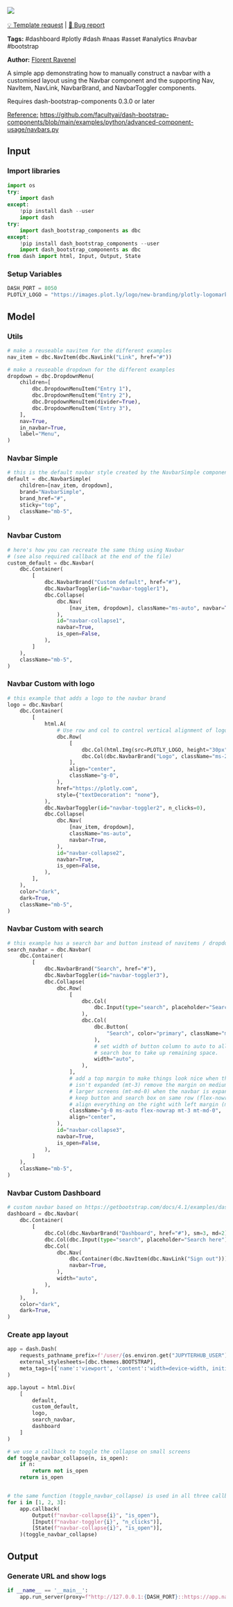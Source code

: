 <a href="https://app.naas.ai/user-redirect/naas/downloader?url=https://raw.githubusercontent.com/jupyter-naas/awesome-notebooks/master/Dash/Dash_Create_Navbar.ipynb" target="_parent"><img src="https://naasai-public.s3.eu-west-3.amazonaws.com/open_in_naas.svg"/></a><br><br><a href="https://github.com/jupyter-naas/awesome-notebooks/issues/new?assignees=&labels=&template=template-request.md&title=Tool+-+Action+of+the+notebook+">💡 Template request</a> | <a href="https://github.com/jupyter-naas/awesome-notebooks/issues/new?assignees=&labels=&template=bug_report.md&title=Dash+-+Create+Navbar:+Error+short+description">🚨 Bug report</a>

**Tags:** #dashboard #plotly #dash #naas #asset #analytics #navbar #bootstrap

**Author:** [Florent Ravenel](https://www.linkedin.com/in/florent-ravenel/)

A simple app demonstrating how to manually construct a navbar with a customised layout using the Navbar component and the supporting Nav, NavItem, NavLink, NavbarBrand, and NavbarToggler components.

Requires dash-bootstrap-components 0.3.0 or later

<u>Reference:</u> https://github.com/facultyai/dash-bootstrap-components/blob/main/examples/python/advanced-component-usage/navbars.py

## Input

### Import libraries


```python
import os
try:
    import dash
except:
    !pip install dash --user
    import dash
try:
    import dash_bootstrap_components as dbc
except:
    !pip install dash_bootstrap_components --user
    import dash_bootstrap_components as dbc
from dash import html, Input, Output, State
```

### Setup Variables


```python
DASH_PORT = 8050
PLOTLY_LOGO = "https://images.plot.ly/logo/new-branding/plotly-logomark.png"
```

## Model

### Utils


```python
# make a reuseable navitem for the different examples
nav_item = dbc.NavItem(dbc.NavLink("Link", href="#"))

# make a reuseable dropdown for the different examples
dropdown = dbc.DropdownMenu(
    children=[
        dbc.DropdownMenuItem("Entry 1"),
        dbc.DropdownMenuItem("Entry 2"),
        dbc.DropdownMenuItem(divider=True),
        dbc.DropdownMenuItem("Entry 3"),
    ],
    nav=True,
    in_navbar=True,
    label="Menu",
)
```

### Navbar Simple


```python
# this is the default navbar style created by the NavbarSimple component
default = dbc.NavbarSimple(
    children=[nav_item, dropdown],
    brand="NavbarSimple",
    brand_href="#",
    sticky="top",
    className="mb-5",
)
```

### Navbar Custom


```python
# here's how you can recreate the same thing using Navbar
# (see also required callback at the end of the file)
custom_default = dbc.Navbar(
    dbc.Container(
        [
            dbc.NavbarBrand("Custom default", href="#"),
            dbc.NavbarToggler(id="navbar-toggler1"),
            dbc.Collapse(
                dbc.Nav(
                    [nav_item, dropdown], className="ms-auto", navbar=True
                ),
                id="navbar-collapse1",
                navbar=True,
                is_open=False,
            ),
        ]
    ),
    className="mb-5",
)
```

### Navbar Custom with logo


```python
# this example that adds a logo to the navbar brand
logo = dbc.Navbar(
    dbc.Container(
        [
            html.A(
                # Use row and col to control vertical alignment of logo / brand
                dbc.Row(
                    [
                        dbc.Col(html.Img(src=PLOTLY_LOGO, height="30px")),
                        dbc.Col(dbc.NavbarBrand("Logo", className="ms-2")),
                    ],
                    align="center",
                    className="g-0",
                ),
                href="https://plotly.com",
                style={"textDecoration": "none"},
            ),
            dbc.NavbarToggler(id="navbar-toggler2", n_clicks=0),
            dbc.Collapse(
                dbc.Nav(
                    [nav_item, dropdown],
                    className="ms-auto",
                    navbar=True,
                ),
                id="navbar-collapse2",
                navbar=True,
                is_open=False,
            ),
        ],
    ),
    color="dark",
    dark=True,
    className="mb-5",
)
```

### Navbar Custom with search


```python
# this example has a search bar and button instead of navitems / dropdowns
search_navbar = dbc.Navbar(
    dbc.Container(
        [
            dbc.NavbarBrand("Search", href="#"),
            dbc.NavbarToggler(id="navbar-toggler3"),
            dbc.Collapse(
                dbc.Row(
                    [
                        dbc.Col(
                            dbc.Input(type="search", placeholder="Search")
                        ),
                        dbc.Col(
                            dbc.Button(
                                "Search", color="primary", className="ms-2"
                            ),
                            # set width of button column to auto to allow
                            # search box to take up remaining space.
                            width="auto",
                        ),
                    ],
                    # add a top margin to make things look nice when the navbar
                    # isn't expanded (mt-3) remove the margin on medium or
                    # larger screens (mt-md-0) when the navbar is expanded.
                    # keep button and search box on same row (flex-nowrap).
                    # align everything on the right with left margin (ms-auto).
                    className="g-0 ms-auto flex-nowrap mt-3 mt-md-0",
                    align="center",
                ),
                id="navbar-collapse3",
                navbar=True,
                is_open=False,
            ),
        ]
    ),
    className="mb-5",
)
```

### Navbar Custom Dashboard


```python
# custom navbar based on https://getbootstrap.com/docs/4.1/examples/dashboard/
dashboard = dbc.Navbar(
    dbc.Container(
        [
            dbc.Col(dbc.NavbarBrand("Dashboard", href="#"), sm=3, md=2),
            dbc.Col(dbc.Input(type="search", placeholder="Search here")),
            dbc.Col(
                dbc.Nav(
                    dbc.Container(dbc.NavItem(dbc.NavLink("Sign out"))),
                    navbar=True,
                ),
                width="auto",
            ),
        ],
    ),
    color="dark",
    dark=True,
)

```

### Create app layout


```python
app = dash.Dash(
    requests_pathname_prefix=f'/user/{os.environ.get("JUPYTERHUB_USER")}/proxy/{DASH_PORT}/', 
    external_stylesheets=[dbc.themes.BOOTSTRAP],
    meta_tags=[{'name':'viewport', 'content':'width=device-width, initial-scale=1.0'}]
) 

app.layout = html.Div(
    [
        default,
        custom_default,
        logo,
        search_navbar,
        dashboard
    ]
)

# we use a callback to toggle the collapse on small screens
def toggle_navbar_collapse(n, is_open):
    if n:
        return not is_open
    return is_open


# the same function (toggle_navbar_collapse) is used in all three callbacks
for i in [1, 2, 3]:
    app.callback(
        Output(f"navbar-collapse{i}", "is_open"),
        [Input(f"navbar-toggler{i}", "n_clicks")],
        [State(f"navbar-collapse{i}", "is_open")],
    )(toggle_navbar_collapse)
```

## Output

### Generate URL and show logs


```python
if __name__ == '__main__':
    app.run_server(proxy=f"http://127.0.0.1:{DASH_PORT}::https://app.naas.ai")
```
